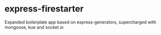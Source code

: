 # express-firestarter
Expanded boilerplate app based on express-generators, supercharged with mongoose, kue and socket.io
